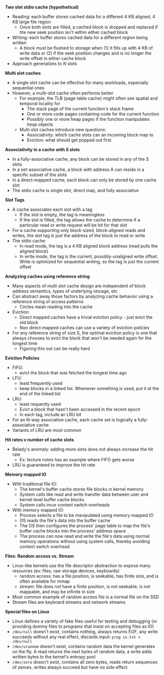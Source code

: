 **Two slot stdio cache (hypothetical)**

- Reading: each buffer stores cached data for a different 4 KB aligned, 4 KB large file region
  - Once both slots are filled, a cached block is dropped and replaced if hte new seek position isn't within either cached block
- Writing: each buffer stores cached data for a different region being written
  - A block must be flushed to storage when (1) it fills up with 4 KB of write data or (2) if the seek position changes and is no longer the write offset in either cache block
- Approach generalizes to _N_ slots

**Multi slot caches**

- A single slot cache can be effective for many workloads, especially sequential ones
- However, a multi-slot cache often performs better
  - For example, the TLB (page table cache) might often see spatial and temporal locality for
    - The stack page of the current function's stack frame
    - One or more code pages containing code for the current function
    - Possibly one or more heap pages if the function manipulates heap objects
  - Multi slot caches introduce new questions:
    - Associativity: which cache slots can an incoming block map to
    - Eviction: what should get popped out first

**Associativity in a cache with S slots**

- In a fully-associative cache, any block can be stored in any of the S slots
- In a set-associative cache, a block with address A can reside in a specific subset of the slots
- In a direct-mapped cache, each block can only be stored by one cache slot
- The stdio cache is single slot, direct map, and fully associative

**Slot Tags**

- A cache associates each slot with a tag
  - If the slot is empty, the tag is meaningless
  - If the slot is filled, the tag allows the cache to determine if a particular read or write request will be hit for that slot
- For a cache supporting only block-sized, block-aligned reads and writes, the slot tag is just the address of the block to read or write
- The stdio cache:
  - In read mode, the tag is a 4 KB aligned block address (read pulls the aligned block)
  - In write mode, the tag is the current, possibly-unaligned write offset. Write is optimized for sequential writing, so the tag is just the current offset

**Analyzing caches using reference string**

- Many aspects of multi slot cache design are independent of block address semantics, types of underlying storage, etc
- Can abstract away those factors by analyzing cache behavior using a reference string of access patterns
  - Circles mean reading into the cache
- Eviction:
  - Direct mapped caches have a trivial eviction policy - just evict the old block
  - Non direct mapped caches can use a variety of eviction policies
- For any reference string of size S, the optimal eviction policy is one that always chooses to evict the block that won't be needed again for the longest time
  - Figuring this out can be really hard

**Eviction Policies**

- FIFO:
  - evict the block that was fetched the longest time ago
- LFU:
  - least frequently used
  - keep blocks in a linked list. Whenever something is used, put it at the end of the linked list
- LRU:
  - least requently used
  - Evict a block that hasn't been accessed in the recent epoch
  - In each tag, include an LRU bit
- For an N-way associative cache, each cache set is logically a fully-associative cache
- Variants of LRU are most common

**Hit rates v number of cache slots**

- Belady's anomaly: adding more slots does not always increase the hit rate
  - Ex: lecture notes has an example where FIFO gets worse
- LRU is guaranteed to improve the hit rate

**Memory mapped IO**

- With traditional file IO:
  - The kernel's buffer cache stores file blocks in kernel memory
  - System calls like read and write transfer data between user and kernel level buffer cache blocks
  - System calls incur context switch overheads
- With memory mapped IO:
  - Process selects a file to be manipulated using memory mapped IO
  - OS reads the file's data into the buffer cache
  - The OS then configures the process' page table to map the file's buffer cache blocks into the process' address space
  - The process can now read and write the file's data using normal memory operations without using system calls, thereby avoiding context switch overhead

**Files: Random access vs. Stream**

- Linux-like kernels use the file descriptor abstraction to expose many resources (ex: files, raw storage devices, keyboards)
  - random access: has a file position, is seekable, has finite size, and is often available for mmap
  - stream: file does not have a finite position, is not seekable, is not mappable, and may be infinite in size
- Most common example of random access file is a normal file on the SSD
- Stream files are keyboard streams and network streams

**Special files on Linux**

- Linux defines a variety of fake files useful for testing and debugging (or providing dummy files to programs that insist on accepting files as IO)
- `/dev/null` doesn't exist, contains nothing, always returns EOF, any write succeeds without any real effect, discards input: `prog in.txt > /dev/null`
- `/dev/urandom` doesn't exist, contains random data the kernel generates on the fly. A read returns the next bytes of random data, a write adds written bytes to the kernel's entropy pool
- `/dev/zero` doesn't exist, contains all zero bytes, reads return sequences of zeroes, writes always succeed but have no side effect
